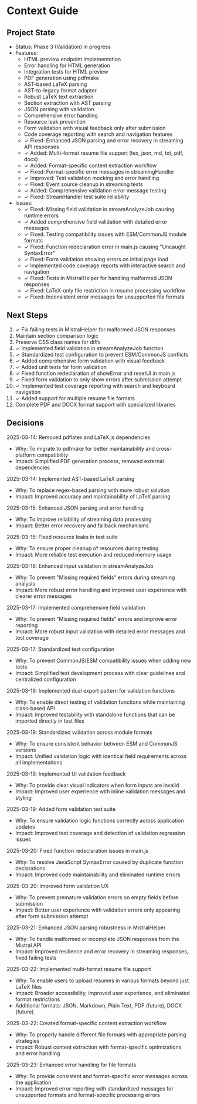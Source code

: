 # Context Guide

## Project State
- Status: Phase 3 (Validation) in progress
- Features:
  - HTML preview endpoint implementation
  - Error handling for HTML generation
  - Integration tests for HTML preview
  - PDF generation using pdfmake
  - AST-based LaTeX parsing
  - AST-to-legacy format adapter
  - Robust LaTeX text extraction
  - Section extraction with AST parsing
  - JSON parsing with validation
  - Comprehensive error handling
  - Resource leak prevention
  - Form validation with visual feedback only after submission
  - Code coverage reporting with search and navigation features
  - ✓ Fixed: Enhanced JSON parsing and error recovery in streaming API responses
  - ✓ Added: Multi-format resume file support (tex, json, md, txt, pdf, docx)
  - ✓ Added: Format-specific content extraction workflow
  - ✓ Fixed: Format-specific error messages in streamingHandler
  - ✓ Improved: Test validation mocking and error handling
  - ✓ Fixed: Event source cleanup in streaming tests
  - ✓ Added: Comprehensive validation error message testing
  - ✓ Fixed: StreamHandler test suite reliability
- Issues: 
  - ✓ Fixed: Missing field validation in streamAnalyzeJob causing runtime errors
  - ✓ Added comprehensive field validation with detailed error messages
  - ✓ Fixed: Testing compatibility issues with ESM/CommonJS module formats
  - ✓ Fixed: Function redeclaration error in main.js causing "Uncaught SyntaxError"
  - ✓ Fixed: Form validation showing errors on initial page load
  - ✓ Implemented code coverage reports with interactive search and navigation
  - ✓ Fixed: Tests in MistralHelper for handling malformed JSON responses
  - ✓ Fixed: LaTeX-only file restriction in resume processing workflow
  - ✓ Fixed: Inconsistent error messages for unsupported file formats

## Next Steps
1. ✓ Fix failing tests in MistralHelper for malformed JSON responses
2. Maintain section comparison logic
3. Preserve CSS class names for diffs
4. ✓ Implemented field validation in streamAnalyzeJob function
5. ✓ Standardized test configuration to prevent ESM/CommonJS conflicts
6. ✓ Added comprehensive form validation with visual feedback
7. ✓ Added unit tests for form validation
8. ✓ Fixed function redeclaration of showError and resetUI in main.js
9. ✓ Fixed form validation to only show errors after submission attempt
10. ✓ Implemented test coverage reporting with search and keyboard navigation
11. ✓ Added support for multiple resume file formats
12. Complete PDF and DOCX format support with specialized libraries

## Decisions
2025-03-14: Removed pdflatex and LaTeX.js dependencies
- Why: To migrate to pdfmake for better maintainability and cross-platform compatibility
- Impact: Simplified PDF generation process, removed external dependencies

2025-03-14: Implemented AST-based LaTeX parsing
- Why: To replace regex-based parsing with more robust solution
- Impact: Improved accuracy and maintainability of LaTeX parsing

2025-03-15: Enhanced JSON parsing and error handling
- Why: To improve reliability of streaming data processing
- Impact: Better error recovery and fallback mechanisms

2025-03-15: Fixed resource leaks in test suite
- Why: To ensure proper cleanup of resources during testing
- Impact: More reliable test execution and reduced memory usage

2025-03-16: Enhanced input validation in streamAnalyzeJob
- Why: To prevent "Missing required fields" errors during streaming analysis
- Impact: More robust error handling and improved user experience with clearer error messages

2025-03-17: Implemented comprehensive field validation
- Why: To prevent "Missing required fields" errors and improve error reporting
- Impact: More robust input validation with detailed error messages and test coverage

2025-03-17: Standardized test configuration
- Why: To prevent CommonJS/ESM compatibility issues when adding new tests
- Impact: Simplified test development process with clear guidelines and centralized configuration

2025-03-19: Implemented dual export pattern for validation functions
- Why: To enable direct testing of validation functions while maintaining class-based API
- Impact: Improved testability with standalone functions that can be imported directly in test files

2025-03-19: Standardized validation across module formats
- Why: To ensure consistent behavior between ESM and CommonJS versions
- Impact: Unified validation logic with identical field requirements across all implementations

2025-03-19: Implemented UI validation feedback
- Why: To provide clear visual indicators when form inputs are invalid
- Impact: Improved user experience with inline validation messages and styling

2025-03-19: Added form validation test suite
- Why: To ensure validation logic functions correctly across application updates
- Impact: Improved test coverage and detection of validation regression issues

2025-03-20: Fixed function redeclaration issues in main.js
- Why: To resolve JavaScript SyntaxError caused by duplicate function declarations
- Impact: Improved code maintainability and eliminated runtime errors

2025-03-20: Improved form validation UX
- Why: To prevent premature validation errors on empty fields before submission
- Impact: Better user experience with validation errors only appearing after form submission attempt

2025-03-21: Enhanced JSON parsing robustness in MistralHelper
- Why: To handle malformed or incomplete JSON responses from the Mistral API
- Impact: Improved resilience and error recovery in streaming responses, fixed failing tests

2025-03-22: Implemented multi-format resume file support
- Why: To enable users to upload resumes in various formats beyond just LaTeX files
- Impact: Broader accessibility, improved user experience, and eliminated format restrictions
- Additional formats: JSON, Markdown, Plain Text, PDF (future), DOCX (future)

2025-03-22: Created format-specific content extraction workflow
- Why: To properly handle different file formats with appropriate parsing strategies
- Impact: Robust content extraction with format-specific optimizations and error handling

2025-03-23: Enhanced error handling for file formats
- Why: To provide consistent and format-specific error messages across the application
- Impact: Improved error reporting with standardized messages for unsupported formats and format-specific processing errors